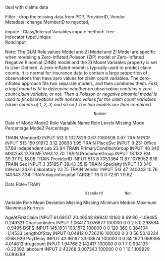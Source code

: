 deal with claims data    


Filter : drop the missing data from PCP, ProviderID, Vendor     
Metadata:   change MemberID to rejected, 




Impute : Class/Interval Variables impute method: Tree      
Indecator type:Unique       
Role:Input    

Note: The GLM Role values Model and ZI Model and ZI Model are specific when modeling a Zero-Inflated Poisson (ZIP) model or Zero-Inflated Negative Binomial (ZINB) model and the ZI Model Variables property is set to User Defined. A zero-inflated model is typically used to predict claim counts. It is normal for insurance data to contain a large proportion of observations that have zero values for claim count variables. The zero-inflated approach fits two separate models, and then combines them. _First, a logit model is fit to determine whether an observation contains a zero count claim variable, or not. Then a Poisson or negative binomial model is used to fit observations with nonzero values for the claim count variables (claim counts of 1, 2, 3, and so on.) The two models are then combined._







                                            Number
Data                                          of                                Mode                            Mode2
Role     Variable Name             Role     Levels    Missing    Mode        Percentage    Mode2              Percentage
 
TRAIN    MemberID                 INPUT       513          0     1027829        0.67       1060508               0.67
TRAIN    PCP                      INPUT       513        150     91972          3.12       20893                 1.95
TRAIN    PlaceSvc                 INPUT         9        231     Office        57.88       Independent Lab      23.94
TRAIN    PrimaryConditionGroup    INPUT        46        340     MSC2a3        17.79       METAB3               12.70
TRAIN    ProcedureGroup           INPUT        18        132     EM            39.37       PL                   18.08
TRAIN    ProviderID               INPUT       513          8     7053364       11.87       1076052               6.18
TRAIN    Sex                      INPUT         3      35185     F             38.43                            35.19
TRAIN    Specialty                INPUT        13        340     Internal      24.61       Laboratory           23.75
TRAIN    Vendor                   INPUT       513         47     240043        10.76       140343                7.34
TRAIN    daysinhospital           TARGET       16          0     0             72.61       1                     9.62
 

Data Role=TRAIN
 
                                        Standard          Non
Variable           Role         Mean    Deviation     Missing     Missing     Minimum      Median     Maximum    Skewness    Kurtosis
 
AgeAtFirstClaim    INPUT    61.68137    20.46548        89840       10160           9          69          80    -1.09485    0.249321
CharlsonIndex      INPUT     1.06417    1.076877       100000           0           0           2           5    0.293584     -0.9495
DSFS               INPUT    145.1931    103.1572       100000           0           0         120         360    0.384104    -1.14533
LengthOfStay       INPUT     0.04812    0.726216       100000           0           0           0          56    50.13224    3268.929
PayDelay           INPUT    43.86197    33.08874       100000           0           0          34         162    1.988395    4.014812
drugcount          INPUT     1.94768    2.142417       100000           0           0           1           7    0.934135    -0.22392
labcount           INPUT     2.42268    3.007343       100000           0           0           1          10    1.109929    0.089299
 
